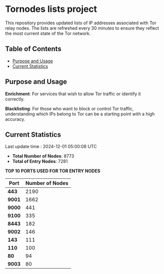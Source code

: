 # Tornodes lists project

This repository provides updated lists of IP addresses associated with Tor relay nodes. The lists are refreshed every 30 minutes to ensure they reflect the most current state of the Tor network.

## Table of Contents

- [Purpose and Usage](#purpose-and-usage)
- [Current Statistics](#current-statistics)


## Purpose and Usage

**Enrichment**: For services that wish to allow Tor traffic or identify it correctly.

**Blacklisting**: For those who want to block or control Tor traffic, understanding which IPs belong to Tor can be a starting point with a high accuracy.

## Current Statistics

Last update time : 2024-12-01 05:00:08 UTC

- **Total Number of Nodes**: 8773
- **Total of Entry Nodes**: 7281

**TOP 10 PORTS USED FOR TOR ENTRY NODES**

| **Port** | **Number of Nodes** |
|------|-----------------|
| **443**   | 2190  |
| **9001**   | 1662  |
| **9000**   | 441  |
| **9100**   | 335  |
| **8443**   | 182  |
| **9002**   | 146  |
| **143**   | 111  |
| **110**   | 100  |
| **80**   | 94  |
| **9003**   | 80  |

